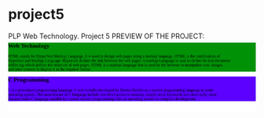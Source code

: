 # project5
PLP Web Technology. Project 5
PREVIEW OF THE PROJECT:
![SCREENSHOT](images/project5_screenshot.png)
